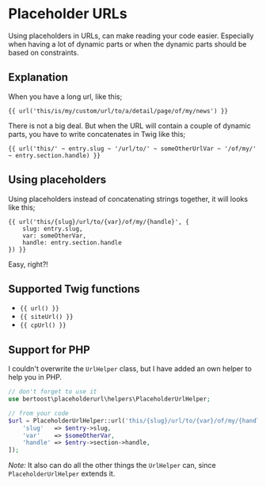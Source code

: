 # Placeholder URLs

Using placeholders in URLs, can make reading your code easier. Especially when having a lot of dynamic parts or when the dynamic parts should be based on constraints.

## Explanation

When you have a long url, like this;

```twig
{{ url('this/is/my/custom/url/to/a/detail/page/of/my/news') }}
```

There is not a big deal. But when the URL will contain a couple of dynamic parts, you have to write concatenates in Twig like this;

```twig
{{ url('this/' ~ entry.slug ~ '/url/to/' ~ someOtherUrlVar ~ '/of/my/' ~ entry.section.handle) }}
```

## Using placeholders

Using placeholders instead of concatenating strings together, it will looks like this;

```twig
{{ url('this/{slug}/url/to/{var}/of/my/{handle}', {
    slug: entry.slug,
    var: someOtherVar,
    handle: entry.section.handle
}) }}
```

Easy, right?!

## Supported Twig functions

- `{{ url() }}`
- `{{ siteUrl() }}`
- `{{ cpUrl() }}`

## Support for PHP

I couldn't overwrite the `UrlHelper` class, but I have added an own helper to help you in PHP.

```php
// don't forget to use it
use bertoost\placeholderurl\helpers\PlaceholderUrlHelper;

// from your code
$url = PlaceholderUrlHelper::url('this/{slug}/url/to/{var}/of/my/{handle}', [
    'slug'   => $entry->slug,
    'var'    => $someOtherVar,
    'handle' => $entry->section->handle,
]);
```

_Note:_ It also can do all the other things the `UrlHelper` can, since `PlaceholderUrlHelper` extends it.